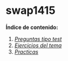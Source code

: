 # swap1415

**Índice de contenido:**

1. *[Preguntas tipo test](github.com/alexrodriguezlop/swap2015/tree/master/Preguntas_Test)*
2. *[Ejercicios del tema](github.com/alexrodriguezlop/swap2015/tree/master/Ejercicios)*
3. *[Practicas](github.com/alexrodriguezlop/swap2015/tree/master/Prácticas)*



